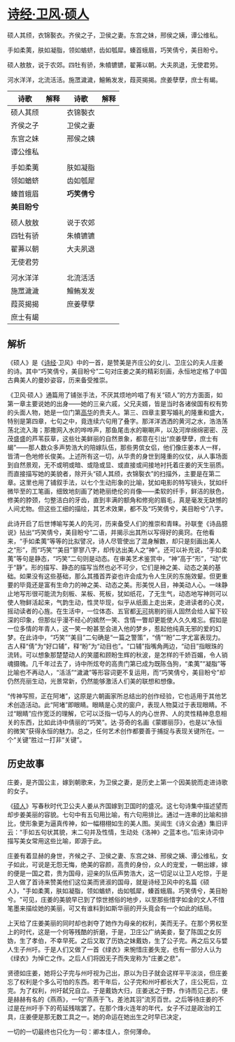 # [诗经·卫风·硕人](https://m.shicimingju.com/chaxun/list/12728.html)



硕人其颀，衣锦褧衣。齐侯之子，卫侯之妻。东宫之妹，邢侯之姨，谭公维私。

手如柔荑，肤如凝脂，领如蝤蛴，齿如瓠犀。螓首蛾眉，巧笑倩兮，美目盼兮。

硕人敖敖，说于农郊。四牡有骄，朱幩镳镳，翟茀以朝。大夫夙退，无使君劳。

河水洋洋，北流活活。施罛濊濊，鱣鲔发发，葭菼揭揭。庶姜孽孽，庶士有朅。





| 诗歌         | 解释 | 诗歌         | 解释 |
| ------------ | ---- | ------------ | ---- |
| 硕人其颀     |      | 衣锦褧衣     |      |
| 齐侯之子     |      | 卫侯之妻     |      |
| 东宫之妹     |      | 邢侯之姨     |      |
| 谭公维私     |      |              |      |
|              |      |              |      |
| 手如柔荑     |      | 肤如凝脂     |      |
| 领如蝤蛴     |      | 齿如瓠犀     |      |
| 螓首蛾眉     |      | **巧笑倩兮** |      |
| **美目盼兮** |      |              |      |
|              |      |              |      |
| 硕人敖敖     |      | 说于农郊     |      |
| 四牡有骄     |      | 朱幩镳镳     |      |
| 翟茀以朝     |      | 大夫夙退     |      |
| 无使君劳     |      |              |      |
|              |      |              |      |
| 河水洋洋     |      | 北流活活     |      |
| 施罛濊濊     |      | 鱣鲔发发     |      |
| 葭菼揭揭     |      | 庶姜孽孽     |      |
| 庶士有朅     |      |              |      |



## 解析

《硕人》是《[诗经](https://m.shicimingju.com/chaxun/zuozhe/13046.html)·卫风》中的一首，是赞美是齐庄公的女儿、卫庄公的夫人庄姜的诗。其中“巧笑倩兮，美目盼兮”二句对庄姜之美的精彩刻画，永恒地定格了中国古典美人的曼妙姿容，历来备受推崇。

《卫风·硕人》通篇用了铺张手法，不厌其烦地吟唱了有关“硕人”的方方面面，如第一章主要说她的出身——她的三亲六戚，父兄夫婿，皆是当时各诸侯国有权有势的头面人物，她是一位门第[高华](https://m.shicimingju.com/chaxun/zuozhe/6073.html)的贵夫人。第三、四章主要写婚礼的隆重和盛大，特别是第四章，七句之中，竟连续六句用了叠字。那洋洋洒洒的黄河之水，浩浩荡荡北流入海；那撒网入水的哗哗声，那鱼尾击水的唰唰声，以及河岸绵绵密密、茂茂盛盛的芦苇荻草，这些壮美鲜丽的自然景象，都意在引出“庶姜孽孽，庶士有朅”——那人数众多声势浩大的陪嫁队伍，那些男傧女侣，他们像庄姜本人一样，皆清一色地修长俊美。上述所有这一切，从华贵的身世到隆重的仪仗，从人事场面到自然景观，无不或明或暗、或隐或显、或直接或间接地衬托着庄姜的天生丽质。而直接描写她的美貌者，除开头“硕人其颀，衣锦褧衣”的扫描外，主要是在第二章。这里也用了铺叙手法，以七个生动形象的比喻，犹如电影的特写镜头，犹如纤微毕至的工笔画，细致地刻画了她艳丽绝伦的肖像——柔软的纤手，鲜洁的肤色，修美的脖颈，匀整洁白的牙齿，直到丰满的额角和修宛的眉毛，真是毫发无缺憾的人间尤物。但这些工细的描绘，其艺术效果，都不及“巧笑倩兮，美目盼兮”八字。

此诗开启了后世博喻写美人的先河，历来备受人们的推崇和青睐。孙联奎《诗品臆说》拈出“巧笑倩兮，美目盼兮”二语，并揭示出其所以写得好的奥窍。在他看来，“手如柔荑”等等的比拟譬况，诗人尽管使出了混身解数，却只是刻画出美人之“形”，而“巧笑”“美目”寥寥八字，却传达出美人之“神”。还可以补充说，“手如柔荑”等句是静态，“巧笑”二句则是动态。在审美艺术鉴赏中，“神”高于“形”，“动”优于“静”。形的描写、静态的描写当然也必不可少，它们是神之美、动态之美的基础。如果没有这些基础，那么其搔首弄姿也许会成为令人生厌的东施效颦。但更重要的毕竟还是富有生命力的神之美、动态之美。形美悦人目，神美动人心。一味静止地写形很可能流为刻板、呆板、死板，犹如纸花，了无生气，动态地写神则可以使人物鲜活起来，气韵生动，性灵毕现，似乎从纸面上走出来，走进读者的心灵，摇动读者的心旌。在生活中，一位体态、五官都[无可](https://m.shicimingju.com/chaxun/zuozhe/3891.html)挑剔的丽人固然会给人留下较深的印象，但那似乎漫不经心的嫣然一笑、含情一瞥却更能使人久久难忘。假如是一位多情的年青人，这一笑一盼甚至会进入他的梦乡，惹起他纯真无邪的爱的幻梦。在此诗中，“巧笑”“美目”二句确是“一篇之警策”，“倩”“盼”二字尤富表现力。古人释“倩”为“好口辅”，释“盼”为“动目也”。“口辅”指嘴角两边，“动目”指眼珠的流转。可以想象那楚楚动人的笑靥和顾盼生辉的秋波，是怎样的千娇百媚，令人销魂摄魄。几千年过去了，诗中所炫夸的高贵门第已成为既陈刍狗，“柔荑”“凝脂”等比喻也不再动人，“活活”“濊濊”等形容词更不复运用，而“巧笑倩兮，美目盼兮”却仍然亮丽生动，光景常新，仍然能够激活人们美的联想和想像。

“传神写照，正在阿堵”，这原是六朝画家所总结出的创作经验，它也适用于其他艺术创造活动。此“阿堵”即眼睛。眼睛是心灵的窗户，表现人物莫过于表现眼睛。不过“眼睛”应作宽泛的理解，它可以泛指一切与人的内心世界、人的灵性精神息息相关的东西，比如此诗中倩丽的“巧笑”。达·芬奇的名画《蒙娜丽莎》，也是以“永恒的微笑”获得永恒的魅力。总之，任何艺术创作都要善于捕捉与表现关键所在。一个“关键”胜过一打非“关键”。

## 历史故事

庄姜，是齐国公主，嫁到朝歌来，为卫侯之妻，是历史上第一个因美貌而走进诗歌的女子。

《[硕人](https://baike.baidu.com/item/硕人/4816067)》写春秋时代卫公夫人姜从齐国嫁到卫国时的盛况。这七句诗集中描述望而却步姜美丽的容貌。七句中有五句用比喻，有六句用排比。通过一连串的比喻和排比，使形象更为逼真传神，如一幅栩栩如生的美人图。吴闿生《诗义会通》集旧评云：“手如五句状其貌，末二句并及性情，生动处《洛神》之蓝本也。”后来诗词中描写美女常用这些比喻，即源于此。

庄姜有着显赫的身世，齐候之子、卫侯之妻、东宫之妹、邢侯之姨、谭公维私，女子如此，可说是无怨无悔，绝美的容颜，高贵的身份，众人的宠爱，一朝出嫁，嫁的便是一国之君，贵为国母，迎亲的队伍声势浩大，这一切足以让卫人吃惊，于是卫人做了首诗来赞美他们这位美而贤淑的国母，就是诗经卫风中的名篇《硕人》，"手如柔荑，肤如凝脂，领如蝤蛴，齿如瓠犀，螓首蛾眉。巧笑倩兮，美目盼兮。"可见，庄姜的美貌早已到了惊世撼俗的地步，以至那些惜字如金的文人不惜笔墨来描绘她的美丽，可又有谁料到如斯华丽的开头竟会有一个如此的结局。

上天给了庄姜美丽的同时却也剥夺了她作为母亲的权利，美而无子。在那个男权至上的时代，这是一个何等残酷的折磨，于是，卫庄公广纳美妾，娶了陈国之女厉妫，生了孝伯，不幸早死。之后又取了历妫之妹戴妫，生了公子完。再之后又与嬖人生子州吁。于是人们又做了一首《绿衣》来惋惜庄姜失宠，也有一部分人认为《绿衣》为悼亡之作。之后人们将因无子而失宠称为"庄姜之悲"。

贤德如庄姜，她将公子完与州吁视为己出，原以为日子就会这样平平淡淡，但庄姜忘了权利是个多么可怕的东西。若干年后，公子完和州吁都长大了，庄公死后，立完。为了权利，州吁弑兄自立。于是戴妫大归，庄姜送之于野，作诗而见己志，便是赫赫有名的《燕燕》，一句“燕燕于飞，差池其羽”流芳百世。之后等待庄姜的不过是在州吁手下的苟延残喘罢了。在那个烽火连年的年代，女子不过是政治的工具，庄姜便是那无数工具之一。她的命运在她出生之时早已决定，

一切的一切最终也只化为一句：卿本佳人，奈何薄命。